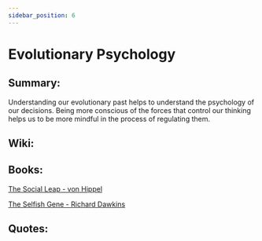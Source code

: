 ```yaml
---
sidebar_position: 6
---
```


# Evolutionary Psychology

## Summary: 

Understanding our evolutionary past helps to understand the psychology of our decisions.
Being more conscious of the forces that control our thinking helps us to be more mindful
 in the process of regulating them.



## Wiki:




## Books:

[The Social Leap - von Hippel](https://www.goodreads.com/book/show/41061652-the-social-leap)

[The Selfish Gene - Richard Dawkins](https://www.goodreads.com/book/show/61535.The_Selfish_Gene)

## Quotes:



